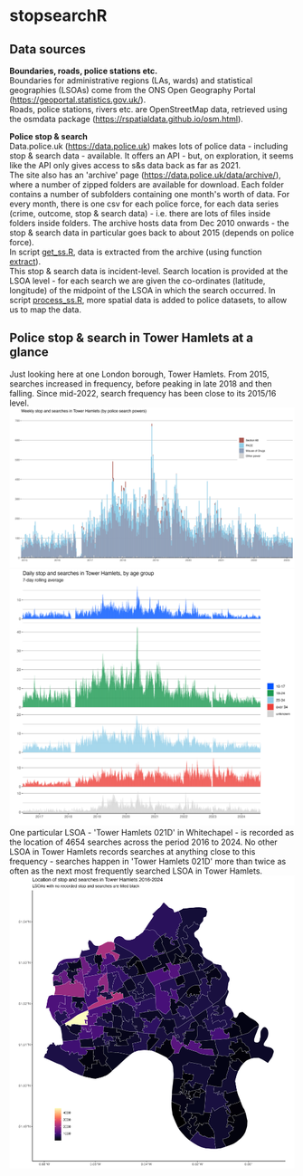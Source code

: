 # stopsearchR
## Data sources
**Boundaries, roads, police stations etc.**<br>
Boundaries for administrative regions (LAs, wards) and statistical geographies (LSOAs) come from the ONS Open Geography Portal (https://geoportal.statistics.gov.uk/).<br>
Roads, police stations, rivers etc. are OpenStreetMap data, retrieved using the osmdata package (https://rspatialdata.github.io/osm.html).<br>

**Police stop & search**<br>
Data.police.uk (https://data.police.uk) makes lots of police data - including stop & search data - available. It offers an API - but, on exploration, it seems like the API only gives access to s&s data back as far as 2021. <br>
The site also has an 'archive' page (https://data.police.uk/data/archive/), where a number of zipped folders are available for download. Each folder contains a number of subfolders containing one month's worth of data. For every month, there is one csv for each police force, for each data series (crime, outcome, stop & search data) - i.e. there are lots of files inside folders inside folders. The archive hosts data from Dec 2010 onwards - the stop & search data in particular goes back to about 2015 (depends on police force). <br>
In script [get_ss.R](https://github.com/katehayes/stopsearchR/blob/main/R/get_ss.R), data is extracted from the archive (using function [extract](https://github.com/katehayes/stopsearchR/blob/main/R/functions/extract.R)).<br>
This stop & search data is incident-level. Search location is provided at the LSOA level - for each search we are given the co-ordinates (latitude, longitude) of the midpoint of the LSOA in which the search occurred. In script [process_ss.R](https://github.com/katehayes/stopsearchR/blob/main/R/process_ss.R), more spatial data is added to police datasets, to allow us to map the data. 

## Police stop & search in Tower Hamlets at a glance
Just looking here at one London borough, Tower Hamlets. From 2015, searches increased in frequency, before peaking in late 2018 and then falling. Since mid-2022, search frequency has been close to its 2015/16 level. <br>
![plot_th_powers_time](https://github.com/katehayes/stopsearchR/blob/main/plots/plot_th_powers_time.png)
<br>
![plot_th_age_time](https://github.com/katehayes/stopsearchR/blob/main/plots/plot_th_age_time.png)
<br>
One particular LSOA - 'Tower Hamlets 021D' in Whitechapel - is recorded as the location of 4654 searches across the period 2016 to 2024. No other LSOA in Tower Hamlets records searches at anything close to this frequency - searches happen in 'Tower Hamlets 021D' more than twice as often as the next most frequently searched LSOA in Tower Hamlets.<br>
![plot_th_ss_space](https://github.com/katehayes/stopsearchR/blob/main/plots/plot_th_ss_space.png)
<br>




